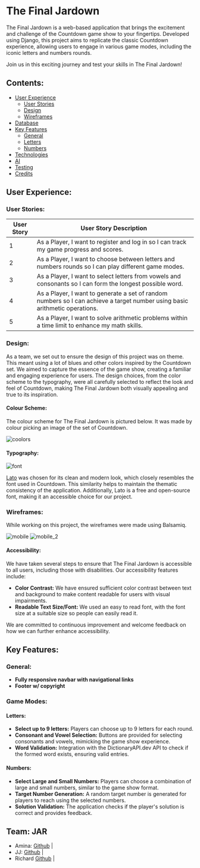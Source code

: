 # The Final Jardown

The Final Jardown is a web-based application that brings the excitement and challenge of the Countdown game show to your fingertips. Developed using Django, this project aims to replicate the classic Countdown experience, allowing users to engage in various game modes, including the iconic letters and numbers rounds. 

Join us in this exciting journey and test your skills in The Final Jardown!

## Contents:
- [User Experience](#user-experience)
    - [User Stories](#user-stories)
    - [Design](#design)
    - [Wireframes](#wireframes)
- [Database](#database)
- [Key Features](#key-features)
    - [General](#general)
    - [Letters](#letters)
    - [Numbers](#numbers)
- [Technologies](#technologies)
- [AI](#ai)
- [Testing](#testing)
- [Credits](#credits)

## User Experience:

### User Stories:

| User Story | User Story Description                                                                 |
|---------------|----------------------------------------------------------------------------------------|
| 1             | As a Player, I want to register and log in so I can track my game progress and scores. |
| 2             | As a Player, I want to choose between letters and numbers rounds so I can play different game modes. |
| 3             | As a Player, I want to select letters from vowels and consonants so I can form the longest possible word. |
| 4             | As a Player, I want to generate a set of random numbers so I can achieve a target number using basic arithmetic operations. |
| 5             | As a Player, I want to solve arithmetic problems within a time limit to enhance my math skills. |

### Design:

As a team, we set out to ensure the design of this project was on theme. This meant using a lot of blues and other colors inspired by the Countdown set. We aimed to capture the essence of the game show, creating a familiar and engaging experience for users. The design choices, from the color scheme to the typography, were all carefully selected to reflect the look and feel of Countdown, making The Final Jardown both visually appealing and true to its inspiration.

#### Colour Scheme:

The colour scheme for The Final Jardown is pictured below. It was made by colour picking an image of the set of Countdown. 

![coolors](docs/design/Countdown.png)


#### Typography:


![font](docs/design/font-choice.png)

[Lato](https://fonts.google.com/specimen/Lato?query=%C5%81ukasz%20Dziedzic) was chosen for its clean and modern look, which closely resembles the font used in Countdown. This similarity helps to maintain the thematic consistency of the application. Additionally, Lato is a free and open-source font, making it an accessible choice for our project.



### Wireframes:

While working on this project, the wireframes were made using Balsamiq.


![mobile](docs/design/main%20wireframe.png)
![mobile_2](docs/design/numbers.png)

#### Accessibility:

We have taken several steps to ensure that The Final Jardown is accessible to all users, including those with disabilities. Our accessibility features include:

- **Color Contrast:** We have ensured sufficient color contrast between text and background to make content readable for users with visual impairments.
- **Readable Text Size/Font:** We used an easy to read font, with the font size at a suitable size so people can easily read it.

We are committed to continuous improvement and welcome feedback on how we can further enhance accessibility.
## Key Features:

### General:
- **Fully responsive navbar with navigational links**
- **Footer w/ copyright**


### Game Modes:

#### Letters:
- **Select up to 9 letters:** Players can choose up to 9 letters for each round.
- **Consonant and Vowel Selection:** Buttons are provided for selecting consonants and vowels, mimicking the game show experience.
- **Word Validation:** Integration with the DictionaryAPI.dev API to check if the formed word exists, ensuring valid entries.

#### Numbers:
- **Select Large and Small Numbers:** Players can choose a combination of large and small numbers, similar to the game show format.
- **Target Number Generation:** A random target number is generated for players to reach using the selected numbers.
- **Solution Validation:** The application checks if the player's solution is correct and provides feedback.



## Team: JAR

- Amina: [Github](https://github.com/aminoacid-01) |
- JJ: [Github](https://github.com/newworldhost/) |
- Richard [Github](https://github.com/Richfletch92) |




